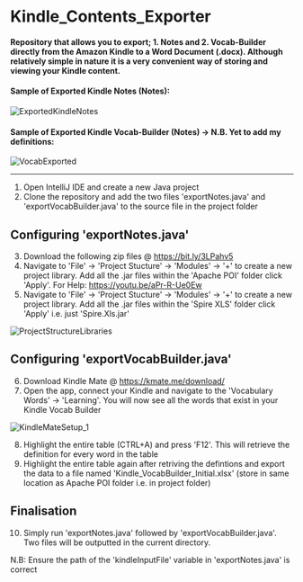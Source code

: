 # Kindle_Contents_Exporter

#### Repository that allows you to export; 1. Notes and 2. Vocab-Builder directly from the Amazon Kindle to a Word Document (.docx). Although relatively simple in nature it is a very convenient way of storing and viewing your Kindle content. 

#### Sample of Exported Kindle Notes (Notes): 

![ExportedKindleNotes](https://user-images.githubusercontent.com/36043248/112213886-7b41a180-8c16-11eb-816e-910bdc803f36.PNG)

#### Sample of Exported Kindle Vocab-Builder (Notes) -> N.B. Yet to add my definitions: 

![VocabExported](https://user-images.githubusercontent.com/36043248/112234947-91ab2580-8c35-11eb-8d17-b70b49a00b54.PNG)

-------------------------------------------------------------------------------------------------------------------------------

1. Open IntelliJ IDE and create a new Java project 
2. Clone the repository and add the two files 'exportNotes.java' and 'exportVocabBuilder.java' to the source file in the project folder

## Configuring 'exportNotes.java'
3. Download the following zip files @ https://bit.ly/3LPahv5
4. Navigate to 'File' -> 'Project Stucture' -> 'Modules' -> '+' to create a new project library. Add all the .jar files within the 'Apache POI' folder click 'Apply'. For Help: https://youtu.be/aPr-R-Ue0Ew
5. Navigate to 'File' -> 'Project Stucture' -> 'Modules' -> '+' to create a new project library. Add all the .jar files within the 'Spire XLS' folder click 'Apply' i.e. just 'Spire.Xls.jar'

![ProjectStructureLibraries](https://user-images.githubusercontent.com/36043248/112219480-f5752480-8c1c-11eb-98eb-db572665a4a9.PNG)

## Configuring 'exportVocabBuilder.java'
6. Download Kindle Mate @ https://kmate.me/download/
7. Open the app, connect your Kindle and navigate to the 'Vocabulary Words' -> 'Learning'. You will now see all the words that exist in your Kindle Vocab Builder

![KindleMateSetup_1](https://user-images.githubusercontent.com/36043248/112213614-2d2c9e00-8c16-11eb-8e76-e4ca32eacb9e.PNG)

8. Highlight the entire table (CTRL+A) and press 'F12'. This will retrieve the definition for every word in the table
9. Highlight the entire table again after retriving the defintions and export the data to a file named 'Kindle_VocabBuilder_Initial.xlsx' (store in same location as Apache POI folder i.e. in project folder)

## Finalisation
10. Simply run 'exportNotes.java' followed by 'exportVocabBuilder.java'. Two files will be outputted in the current directory.

N.B: Ensure the path of the 'kindleInputFile' variable in 'exportNotes.java' is correct
